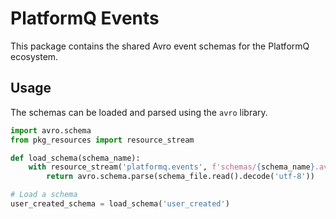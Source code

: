 # PlatformQ Events

This package contains the shared Avro event schemas for the PlatformQ ecosystem.

## Usage

The schemas can be loaded and parsed using the `avro` library.

```python
import avro.schema
from pkg_resources import resource_stream

def load_schema(schema_name):
    with resource_stream('platformq.events', f'schemas/{schema_name}.avsc') as schema_file:
        return avro.schema.parse(schema_file.read().decode('utf-8'))

# Load a schema
user_created_schema = load_schema('user_created')
``` 